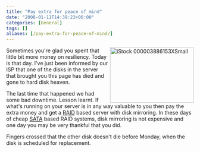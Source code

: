 ```yaml
---
title: "Pay extra for peace of mind"
date: "2008-01-11T14:39:23+00:00"
categories: [General]
tags: []
aliases: [/pay-extra-for-peace-of-mind/]
---
```


<img height="149" alt="iStock 000003886153XSmall" src="/images/uploads/2008/01/istock-000003886153xsmall.jpg" width="225" align="right" />

Sometimes you're glad you spent that little bit more money on resiliency. Today is that day. I've just been informed by our ISP that one of the disks in the server that brought you this page has died and gone to hard disk heaven.

The last time that happened we had some bad downtime. Lesson learnt. If what's running on your server is in any way valuable to you then pay the extra money and get a [RAID](https://en.wikipedia.org/wiki/RAID) based server with disk mirroring. In these days of cheap [SATA](https://en.wikipedia.org/wiki/Serial_ATA) based RAID systems, disk mirroring is not expensive and one day you may be very thankful that you did.

Fingers crossed that the other disk doesn't die before Monday, when the disk is scheduled for replacement.

